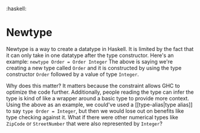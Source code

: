 :haskell:

# Newtype

Newtype is a way to create a datatype in Haskell.
It is limited by the fact that it can only take in one datatype after the type constructor.
Here's an example:
`newtype Order = Order Integer`
The above is saying we're creating a new type called `Order` and it is constructed by using the type constructor `Order` followed by a value of type `Integer`.

Why does this matter?
It matters because the constraint allows GHC to optimize the code further.
Additionally, people reading the type can infer the type is kind of like a wrapper around a basic type to provide more context.
Using the above as an example, we could've used a [[type-alias|type alias]] to say `type Order = Integer`, but then we would lose out on benefits like type checking against it.
What if there were other numerical types like `ZipCode` or `StreetNumber` that were also represented by `Integer`?
